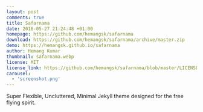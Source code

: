 ```yaml
---
layout: post
comments: true
title: Safarnama
date: 2016-05-27 21:24:48 +01:00
homepage: https://github.com/hemangsk/safarnama
download: https://github.com/hemangsk/safarnama/archive/master.zip
demo: https://hemangsk.github.io/safarnama
author: Hemang Kumar
thumbnail: safarnama.webp
license: MIT
license_link: https://github.com/hemangsk/safarnama/blob/master/LICENSE.md
carousel:
  - 'screenshot.png'
---
```


Super Flexible, Uncluttered, Minimal Jekyll theme designed for the free flying spirit.
